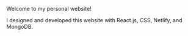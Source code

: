 Welcome to my personal website! 

I designed and developed this website with React.js, CSS, Netlify, and MongoDB.
